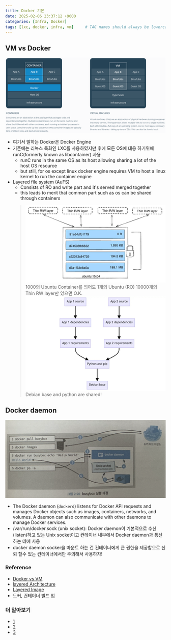 ```yaml
---
title: Docker 기본
date: 2025-02-06 23:37:12 +9000
categories: [Infra, Docker]
tags: [lxc, docker, infra, vm]     # TAG names should always be lowercase
---
```


VM vs Docker
--
![Docker_VS_VM](../assets/Docker/VM_Docker.png)
- 여기서 말하는 Docker은 Docker Engine
- 기존에는 리눅스 특화인 LXC를 사용하였지만 후에 모든 OS에 대응 하기위해 runC(formerly known as libcontainer) 사용
  - runC runs in the same OS as its host allowing sharing a lot of the host OS resource
  - but still, for os except linux docker engine requires VM to host a linux kernel to run the container engine 
- Layered file system (AuFS)
  - Consists of RO and write part and it's served merged together 
  - this leads to merit that common part such as os can be shared through containers
  > ![layeredfile](../assets/Docker/AuFS.jpeg)
  > 1000의 Ubuntu Container를 띄어도 1개의 Ubuntu (RO) 10000개의 Thin RW layer만 있으면 O.K.
  > ![benefit_shared](../assets/Docker/benfit_shared.jpeg) 
  > Debian base and python are shared!

Docker daemon
--
![docker daemon](../assets/Docker/Docker_daemon.png)
- The Docker daemon (`dockerd`) listens for Docker API requests and manages Docker objects such as images, containers, 
networks, and volumes. A daemon can also communicate with other daemons to manage Docker services.
- /var/run/docker.sock (unix socket): Docker daemon이 기본적으로 수신(listen)하고 
있는 Unix socket이고 컨테이너 내부에서 Docker daemon과 통신하는 데에 사용
- docker daemon socker을 마운트 하는 건 컨테이너에게 큰 권한을 제공함으로 신뢰 할수 있는 컨테이너에서만 주의해서 사용하자!

### Reference
- [Docker vs VM](https://stackoverflow.com/questions/16047306/how-is-docker-different-from-a-virtual-machine)
- [layered Architecture](https://docs.docker.com/engine/storage/drivers/)
- [Layered Image](https://docs.docker.com/get-started/docker-concepts/building-images/understanding-image-layers/)
- 도커, 컨테이너 빌드 업


### 더 알아보기
- [1](https://cloudrain21.com/examination-of-docker-containersize-ufs)
- [2](https://gngsn.tistory.com/128)
- [3](https://studytrails.com/2018/12/04/docker-architecture-engine-containerd-runc/)
